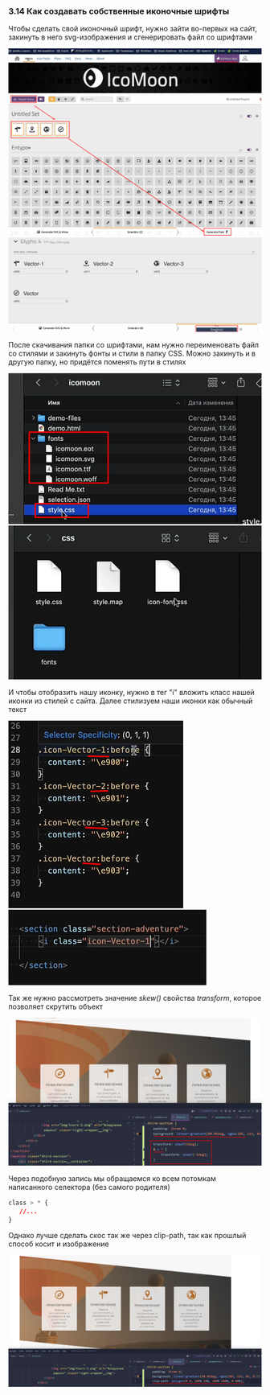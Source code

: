 ### **3.14 Как создавать собственные иконочные шрифты**

Чтобы сделать свой иконочный шрифт, нужно зайти во-первых на сайт, закинуть в него svg-изображения и сгенерировать файл со шрифтами

![](_png/0f61066272ab23ee05f927d138fc3c61.png)
![](_png/ffca6b2e4e9889f4dfdd56e6b18de617.png)
![](_png/482e495ff12825fc6f02a8a87e335381.png)

После скачивания папки со шрифтами, нам нужно переименовать файл со стилями и закинуть фонты и стили в папку CSS. 
Можно закинуть и в другую папку, но придётся поменять пути в стилях

![](_png/6d371586523a57f6624383a422f5bcbf.png)
![](_png/46bd6a062e28b9fed6d2b3d0d47f5f35.png)

И чтобы отобразить нашу иконку, нужно в тег "i" вложить класс нашей иконки из стилей с сайта. 
Далее стилизуем наши иконки как обычный текст

![](_png/aa5185a6d5ff674cf2dad0820245b0ae.png)
![](_png/429f01a46e29f0212c3cf8ec2d52fff8.png)

Так же нужно рассмотреть значение *skew()* свойства *transform*, которое позволяет скрутить объект

![](_png/42efea29b29b1b6727a9cf4a426855eb.png)

Через подобную запись мы обращаемся ко всем потомкам написанного селектора (без самого родителя)

```CSS
class > * {  
   //...
}
```

Однако лучше сделать скос так же через clip-path, так как прошлый способ косит и изображение

![](_png/91237b7f58d2233f60ce121a4352e32c.png)